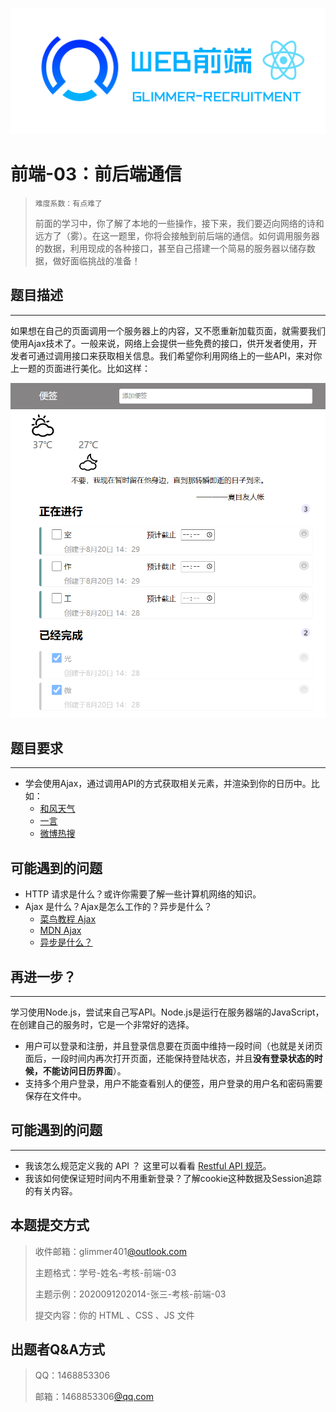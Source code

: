 ![](image/front.png)

# 前端-03：前后端通信

> `难度系数：有点难了`
>  
> 前面的学习中，你了解了本地的一些操作，接下来，我们要迈向网络的诗和远方了（雾）。在这一题里，你将会接触到前后端的通信。如何调用服务器的数据，利用现成的各种接口，甚至自己搭建一个简易的服务器以储存数据，做好面临挑战的准备！


## 题目描述

---

如果想在自己的页面调用一个服务器上的内容，又不愿重新加载页面，就需要我们使用Ajax技术了。一般来说，网络上会提供一些免费的接口，供开发者使用，开发者可通过调用接口来获取相关信息。我们希望你利用网络上的一些API，来对你上一题的页面进行美化。比如这样：

![](image/f-1.png)

## 题目要求

---

- 学会使用Ajax，通过调用API的方式获取相关元素，并渲染到你的日历中。比如： 
   - [和风天气](https://dev.qweather.com/)
   - [一言](https://developer.hitokoto.cn/sentence/)
   - [微博热搜](https://docs.tenapi.cn/resou.html#%E8%AF%B7%E6%B1%82url)

## 可能遇到的问题



- HTTP 请求是什么？或许你需要了解一些计算机网络的知识。
- Ajax 是什么？Ajax是怎么工作的？异步是什么？ 
   - [菜鸟教程 Ajax](https://www.runoob.com/ajax/ajax-tutorial.html)
   - [MDN Ajax](https://developer.mozilla.org/zh-CN/docs/Web/Guide/AJAX)
   - [异步是什么？](https://developer.mozilla.org/zh-CN/docs/Learn/JavaScript/Asynchronous/Introducing)

## 再进一步？

---

学习使用Node.js，尝试来自己写API。Node.js是运行在服务器端的JavaScript，在创建自己的服务时，它是一个非常好的选择。

-  用户可以登录和注册，并且登录信息要在页面中维持一段时间（也就是关闭页面后，一段时间内再次打开页面，还能保持登陆状态，并且**没有登录状态的时候，不能访问日历界面**）。 
-  支持多个用户登录，用户不能查看别人的便签，用户登录的用户名和密码需要保存在文件中。 

## 可能遇到的问题

---

- 我该怎么规范定义我的 API ？ 这里可以看看 [Restful API 规范](https://www.ruanyifeng.com/blog/2014/05/restful_api.html)。
- 我该如何使保证短时间内不用重新登录？了解cookie这种数据及Session追踪的有关内容。

## 本题提交方式

> 收件邮箱：glimmer401[@outlook.com ](/outlook.com ) 
>  
> 主题格式：学号-姓名-考核-前端-03
>  
> 主题示例：2020091202014-张三-考核-前端-03
>  
> 提交内容：你的 HTML 、CSS 、JS 文件

## 出题者Q&A⽅式

> QQ：1468853306
>  
> 邮箱：1468853306[@qq.com ](/qq.com ) 

